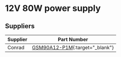 # 12V 80W power supply



## Suppliers

|Supplier |Part Number|
|---|---|
|Conrad|[GSM90A12-P1M](https://www.conrad.fr/fr/p/alimentation-de-table-a-tension-fixe-mean-well-gsm90a12-p1m-n-a-6-67-a-80-w-1-pc-s-1838030.html){:target="_blank"}|
